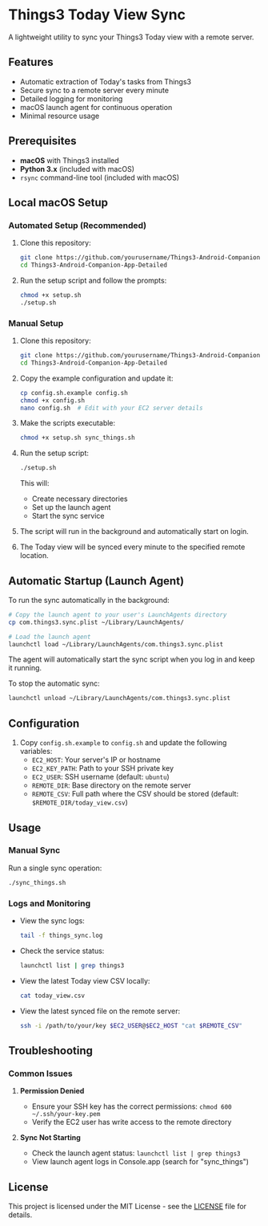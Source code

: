 # Things3 Today View Sync

A lightweight utility to sync your Things3 Today view with a remote server.

## Features

- Automatic extraction of Today's tasks from Things3
- Secure sync to a remote server every minute
- Detailed logging for monitoring
- macOS launch agent for continuous operation
- Minimal resource usage

## Prerequisites

- **macOS** with Things3 installed
- **Python 3.x** (included with macOS)
- `rsync` command-line tool (included with macOS)

## Local macOS Setup

### Automated Setup (Recommended)

1. Clone this repository:
   ```bash
   git clone https://github.com/yourusername/Things3-Android-Companion-App-Detailed.git
   cd Things3-Android-Companion-App-Detailed
   ```

2. Run the setup script and follow the prompts:
   ```bash
   chmod +x setup.sh
   ./setup.sh
   ```

### Manual Setup

1. Clone this repository:
   ```bash
   git clone https://github.com/yourusername/Things3-Android-Companion-App-Detailed.git
   cd Things3-Android-Companion-App-Detailed
   ```

2. Copy the example configuration and update it:
   ```bash
   cp config.sh.example config.sh
   chmod +x config.sh
   nano config.sh  # Edit with your EC2 server details
   ```

3. Make the scripts executable:
   ```bash
   chmod +x setup.sh sync_things.sh
   ```

4. Run the setup script:
   ```bash
   ./setup.sh
   ```
   This will:
   - Create necessary directories
   - Set up the launch agent
   - Start the sync service

5. The script will run in the background and automatically start on login.

6. The Today view will be synced every minute to the specified remote location.

## Automatic Startup (Launch Agent)

To run the sync automatically in the background:

```bash
# Copy the launch agent to your user's LaunchAgents directory
cp com.things3.sync.plist ~/Library/LaunchAgents/

# Load the launch agent
launchctl load ~/Library/LaunchAgents/com.things3.sync.plist
```

The agent will automatically start the sync script when you log in and keep it running.

To stop the automatic sync:
```bash
launchctl unload ~/Library/LaunchAgents/com.things3.sync.plist
```

## Configuration

1. Copy `config.sh.example` to `config.sh` and update the following variables:
   - `EC2_HOST`: Your server's IP or hostname
   - `EC2_KEY_PATH`: Path to your SSH private key
   - `EC2_USER`: SSH username (default: `ubuntu`)
   - `REMOTE_DIR`: Base directory on the remote server
   - `REMOTE_CSV`: Full path where the CSV should be stored (default: `$REMOTE_DIR/today_view.csv`)

## Usage

### Manual Sync

Run a single sync operation:
```bash
./sync_things.sh
```

### Logs and Monitoring

- View the sync logs:
  ```bash
  tail -f things_sync.log
  ```

- Check the service status:
  ```bash
  launchctl list | grep things3
  ```

- View the latest Today view CSV locally:
  ```bash
  cat today_view.csv
  ```

- View the latest synced file on the remote server:
  ```bash
  ssh -i /path/to/your/key $EC2_USER@$EC2_HOST "cat $REMOTE_CSV"
  ```

## Troubleshooting

### Common Issues

1. **Permission Denied**
   - Ensure your SSH key has the correct permissions: `chmod 600 ~/.ssh/your-key.pem`
   - Verify the EC2 user has write access to the remote directory

2. **Sync Not Starting**
   - Check the launch agent status: `launchctl list | grep things3`
   - View launch agent logs in Console.app (search for "sync_things")


## License

This project is licensed under the MIT License - see the [LICENSE](LICENSE) file for details.
